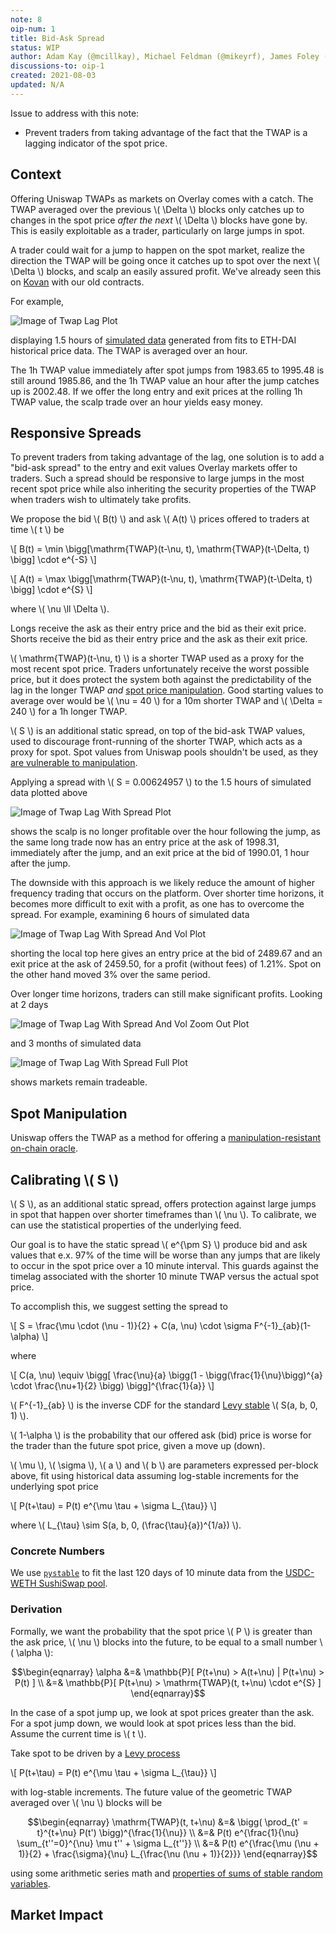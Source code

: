 ```yaml
---
note: 8
oip-num: 1
title: Bid-Ask Spread
status: WIP
author: Adam Kay (@mcillkay), Michael Feldman (@mikeyrf), James Foley (@realisation)
discussions-to: oip-1
created: 2021-08-03
updated: N/A
---
```


Issue to address with this note:

- Prevent traders from taking advantage of the fact that the TWAP is a lagging indicator of the spot price.


## Context

Offering Uniswap TWAPs as markets on Overlay comes with a catch. The TWAP averaged over the previous \\( \Delta \\) blocks only catches up to changes in the spot price *after the next* \\( \Delta \\) blocks have gone by. This is easily exploitable as a trader, particularly on large jumps in spot.

A trader could wait for a jump to happen on the spot market, realize the direction the TWAP will be going once it catches up to spot over the next \\( \Delta \\) blocks, and scalp an easily assured profit. We've already seen this on [Kovan](https://kovan.overlay.exchange/) with our old contracts.

For example,

![Image of Twap Lag Plot](../assets/oip-1/twap_lag.png)

displaying 1.5 hours of [simulated data](https://github.com/overlay-market/pystable/blob/main/example/montecarlo.py) generated from fits to ETH-DAI historical price data. The TWAP is averaged over an hour.

The 1h TWAP value immediately after spot jumps from 1983.65 to 1995.48 is still around 1985.86, and the 1h TWAP value an hour after the jump catches up is 2002.48. If we offer the long entry and exit prices at the rolling 1h TWAP value, the scalp trade over an hour yields easy money.


## Responsive Spreads

To prevent traders from taking advantage of the lag, one solution is to add a "bid-ask spread" to the entry and exit values Overlay markets offer to traders. Such a spread should be responsive to large jumps in the most recent spot price while also inheriting the security properties of the TWAP when traders wish to ultimately take profits.

We propose the bid \\( B(t) \\) and ask \\( A(t) \\) prices offered to traders at time \\( t \\) be

\\[ B(t) = \min \bigg[\mathrm{TWAP}(t-\nu, t), \mathrm{TWAP}(t-\Delta, t) \bigg] \cdot e^{-S} \\]

\\[ A(t) = \max \bigg[\mathrm{TWAP}(t-\nu, t), \mathrm{TWAP}(t-\Delta, t) \bigg] \cdot e^{S}  \\]

where \\( \nu \ll \Delta \\).

Longs receive the ask as their entry price and the bid as their exit price. Shorts receive the bid as their entry price and the ask as their exit price.

\\( \mathrm{TWAP}(t-\nu, t) \\) is a shorter TWAP used as a proxy for the most recent spot price. Traders unfortunately receive the worst possible price, but it does protect the system both against the predictability of the lag in the longer TWAP *and* [spot price manipulation](#spot-manipulation). Good starting values to average over would be \\( \nu = 40 \\) for a 10m shorter TWAP and \\( \Delta = 240 \\) for a 1h longer TWAP.

\\( S \\) is an additional static spread, on top of the bid-ask TWAP values, used to discourage front-running of the shorter TWAP, which acts as a proxy for spot. Spot values from Uniswap pools shouldn't be used, as they [are vulnerable to manipulation](https://samczsun.com/taking-undercollateralized-loans-for-fun-and-for-profit/).

Applying a spread with \\( S = 0.00624957 \\) to the 1.5 hours of simulated data plotted above

![Image of Twap Lag With Spread Plot](../assets/oip-1/twap_lag_double_spread.png)

shows the scalp is no longer profitable over the hour following the jump, as the same long trade now has an entry price at the ask of 1998.31, immediately after the jump, and an exit price at the bid of 1990.01, 1 hour after the jump.

The downside with this approach is we likely reduce the amount of higher frequency trading that occurs on the platform. Over shorter time horizons, it becomes more difficult to exit with a profit, as one has to overcome the spread. For example, examining 6 hours of simulated data

![Image of Twap Lag With Spread And Vol Plot](../assets/oip-1/twap_lag_double_spread_vol.png)

shorting the local top here gives an entry price at the bid of 2489.67 and an exit price at the ask of 2459.50, for a profit (without fees) of 1.21%. Spot on the other hand moved 3% over the same period.

Over longer time horizons, traders can still make significant profits. Looking at 2 days

![Image of Twap Lag With Spread And Vol Zoom Out Plot](../assets/oip-1/twap_lag_double_spread_vol_zoom_1x.png)

and 3 months of simulated data

![Image of Twap Lag With Spread Full Plot](../assets/oip-1/twap_lag_double_spread_all.png)

shows markets remain tradeable.


## Spot Manipulation

Uniswap offers the TWAP as a method for offering a [manipulation-resistant on-chain oracle](https://uniswap.org/whitepaper.pdf).

<!--

However, we're suggesting using *both* the TWAP and the current spot price to determine what entry and exit prices to give traders. At first glance, [this is rather concerning](https://samczsun.com/taking-undercollateralized-loans-for-fun-and-for-profit/).

Are Overlay markets now susceptible to manipulation of the spot price?

Take the example of an attacker manipulating the spot price upward. In another round of sims, we add a shock of ~10% over 100 blocks

![Image of Twap Attack Plot](../assets/oip-1/twap_attack.png)

to use as an example.

**Q: Are we comparing the rate against known good rates as samczsun suggests? There's an attack potentially with spot manipulation**

![Image of Twap Attack With Spread Plot](../assets/oip-1/twap_attack_spread.png)

*NOTE: There is a possible attack on others positions: user manipulates the spot price to cause other user's queued OI to settle at a worse price than they would have had otherwise. This grief attack doesn't cause any profit for the user who is causing it however so it's a complete burning of capital. Given liquid spot markets take significant amounts of capital to manipulate, it seems unlikely we should be overly concerned about this griefing attack.*
*
* -->


## Calibrating \\( S \\)

\\( S \\), as an additional static spread, offers protection against large jumps in spot that happen over shorter timeframes than \\( \nu \\). To calibrate, we can use the statistical properties of the underlying feed.

Our goal is to have the static spread \\( e^{\pm S} \\) produce bid and ask values that e.x. 97% of the time will be worse than any jumps that are likely to occur in the spot price over a 10 minute interval. This guards against the timelag associated with the shorter 10 minute TWAP versus the actual spot price.

To accomplish this, we suggest setting the spread to

\\[ S = \frac{\mu \cdot (\nu - 1)}{2} + C(a, \nu) \cdot \sigma F^{-1}_{ab}(1-\alpha) \\]

where

\\[ C(a, \nu) \equiv \bigg[ \frac{\nu}{a} \bigg(1 - \bigg(\frac{1}{\nu}\bigg)^{a} \cdot \frac{\nu+1}{2} \bigg) \bigg]^{\frac{1}{a}} \\]

\\( F^{-1}_{ab} \\) is the inverse CDF for the standard [Levy stable](https://en.wikipedia.org/wiki/Stable_distribution) \\( S(a, b, 0, 1) \\).

\\( 1-\alpha \\) is the probability that our offered ask (bid) price is worse for the trader than the future spot price, given a move up (down).

\\( \mu \\), \\( \sigma \\), \\( a \\) and \\( b \\) are parameters expressed per-block above, fit using historical data assuming log-stable increments for the underlying spot price

\\[ P(t+\tau) = P(t) e^{\mu \tau + \sigma L\_{\tau}} \\]

where \\( L\_{\tau} \sim S(a, b, 0, (\frac{\tau}{a})^{1/a}) \\).


### Concrete Numbers

We use [`pystable`](https://github.com/overlay-market/pystable) to fit the last 120 days of 10 minute data from the [USDC-WETH SushiSwap pool](https://analytics.sushi.com/pairs/0x397ff1542f962076d0bfe58ea045ffa2d347aca0).


### Derivation

Formally, we want the probability that the spot price \\( P \\) is greater than the ask price, \\( \nu \\) blocks into the future, to be equal to a small number \\( \alpha \\):

$$\begin{eqnarray}
\alpha &=& \mathbb{P}[ P(t+\nu) > A(t+\nu) | P(t+\nu) > P(t) ] \\
&=& \mathbb{P}[ P(t+\nu) > \mathrm{TWAP}(t, t+\nu) \cdot e^{S} ]
\end{eqnarray}$$

In the case of a spot jump up, we look at spot prices greater than the ask. For a spot jump down, we would look at spot prices less than the bid. Assume the current time is \\( t \\).

Take spot to be driven by a [Levy process](https://en.wikipedia.org/wiki/L%C3%A9vy_process)

\\[ P(t+\tau) = P(t) e^{\mu \tau + \sigma L_{\tau}} \\]

with log-stable increments. The future value of the geometric TWAP averaged over \\( \nu \\) blocks will be

$$\begin{eqnarray}
\mathrm{TWAP}(t, t+\nu) &=& \bigg( \prod_{t' = t}^{t+\nu} P(t') \bigg)^{\frac{1}{\nu}} \\
&=& P(t) e^{\frac{1}{\nu} \sum_{t''=0}^{\nu} \mu t'' + \sigma L_{t''}} \\
&=& P(t) e^{\frac{\mu (\nu + 1)}{2} + \frac{\sigma}{\nu} L_{\frac{\nu (\nu + 1)}{2}}}
\end{eqnarray}$$

using some arithmetic series math and [properties of sums of stable random variables](https://en.wikipedia.org/wiki/Stable_distribution#Properties).


## Market Impact
